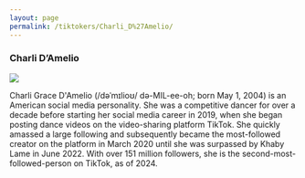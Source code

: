 ```yaml
---
layout: page
permalink: /tiktokers/Charli_D%27Amelio/
---
```

### Charli D’Amelio


<img src="//upload.wikimedia.org/wikipedia/commons/thumb/d/d7/Charli_D%27Amelio_3.jpg/220px-Charli_D%27Amelio_3.jpg"> 

Charli Grace D'Amelio (/dəˈmɪlioʊ/ də-MIL-ee-oh; born May 1, 2004) is an American social media personality. She was a competitive dancer for over a decade before starting her social media career in 2019, when she began posting dance videos on the video-sharing platform TikTok. She quickly amassed a large following and subsequently became the most-followed creator on the platform in March 2020 until she was surpassed by Khaby Lame in June 2022. With over 151 million followers, she is the second-most-followed-person on TikTok, as of 2024.

